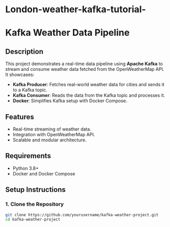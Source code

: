 # London-weather-kafka-tutorial-
# Kafka Weather Data Pipeline

## Description
This project demonstrates a real-time data pipeline using **Apache Kafka** to stream and consume weather data fetched from the OpenWeatherMap API. It showcases:
- **Kafka Producer**: Fetches real-world weather data for cities and sends it to a Kafka topic.
- **Kafka Consumer**: Reads the data from the Kafka topic and processes it.
- **Docker**: Simplifies Kafka setup with Docker Compose.

## Features
- Real-time streaming of weather data.
- Integration with OpenWeatherMap API.
- Scalable and modular architecture.

## Requirements
- Python 3.8+
- Docker and Docker Compose

## Setup Instructions

### 1. Clone the Repository
```bash
git clone https://github.com/yourusername/kafka-weather-project.git
cd kafka-weather-project
